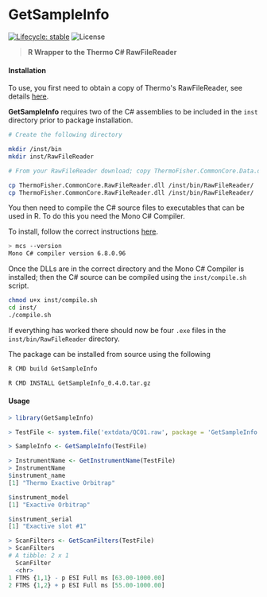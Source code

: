 # GetSampleInfo

[![Lifecycle: stable](https://img.shields.io/badge/lifecycle-stable-brightgreen.svg)](https://lifecycle.r-lib.org/articles/stages.html#stable) ![License](https://img.shields.io/badge/license-GNU%20GPL%20v3.0-blue.svg "GNU GPL v3.0")

>__R Wrapper to the Thermo C# RawFileReader__

#### Installation

To use, you first need to obtain a copy of Thermo's RawFileReader, see details [here](https://planetorbitrap.com/rawfilereader). 

**GetSampleInfo** requires two of the C# assemblies to be included in the `inst` directory prior to package installation.

```sh
# Create the following directory

mkdir /inst/bin
mkdir inst/RawFileReader

# From your RawFileReader download; copy ThermoFisher.CommonCore.Data.dll and ThermoFisher.CommonCore.RawFileReader.dll into the directory you just created

cp ThermoFisher.CommonCore.RawFileReader.dll /inst/bin/RawFileReader/
cp ThermoFisher.CommonCore.RawFileReader.dll /inst/bin/RawFileReader/

```

You then need to compile the C# source files to executables that can be used in R. To do this you need the Mono C# Compiler.

To install, follow the correct instructions [here](https://www.mono-project.com/download/stable/#download-lin).


```sh
> mcs --version
Mono C# compiler version 6.8.0.96
```

Once the DLLs are in the correct directory and the Mono C# Compiler is installed; then the C# source can be compiled using the `inst/compile.sh` script.

```sh
chmod u+x inst/compile.sh
cd inst/
./compile.sh
```

If everything has worked there should now be four `.exe` files in the `inst/bin/RawFileReader` directory.

The package can be installed from source using the following

```sh
R CMD build GetSampleInfo

R CMD INSTALL GetSampleInfo_0.4.0.tar.gz
```


#### Usage


```R
> library(GetSampleInfo)

> TestFile <- system.file('extdata/QC01.raw', package = 'GetSampleInfo')

> SampleInfo <- GetSampleInfo(TestFile)

> InstrumentName <- GetInstrumentName(TestFile)
> InstrumentName
$instrument_name
[1] "Thermo Exactive Orbitrap"

$instrument_model
[1] "Exactive Orbitrap"

$instrument_serial
[1] "Exactive slot #1"

> ScanFilters <- GetScanFilters(TestFile)
> ScanFilters 
# A tibble: 2 x 1
  ScanFilter                                
  <chr>                                     
1 FTMS {1,1} - p ESI Full ms [63.00-1000.00]
2 FTMS {1,2} + p ESI Full ms [55.00-1000.00]
```
